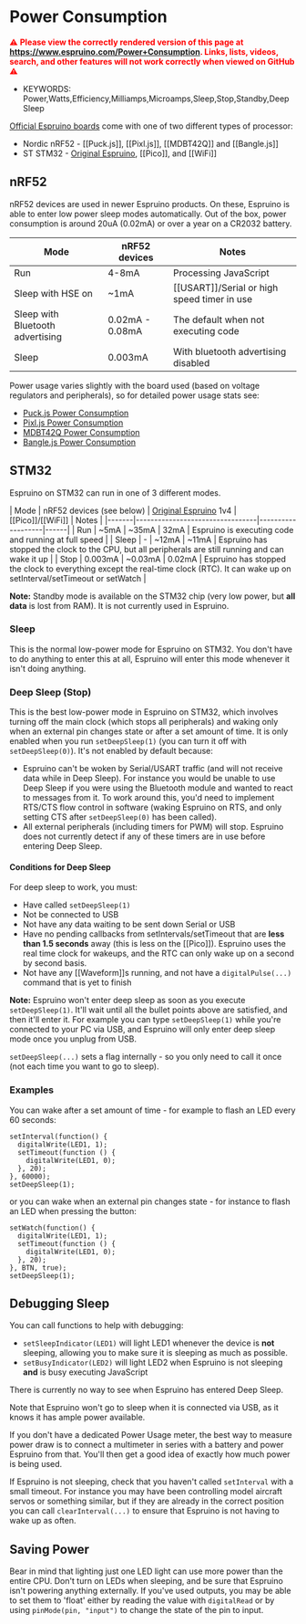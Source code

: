 <!--- Copyright (c) 2013 Gordon Williams, Pur3 Ltd. See the file LICENSE for copying permission. -->
Power Consumption
===============

<span style="color:red">:warning: **Please view the correctly rendered version of this page at https://www.espruino.com/Power+Consumption. Links, lists, videos, search, and other features will not work correctly when viewed on GitHub** :warning:</span>

* KEYWORDS: Power,Watts,Efficiency,Milliamps,Microamps,Sleep,Stop,Standby,Deep Sleep

[Official Espruino boards](/Order) come with one of two different types of processor:

* Nordic nRF52 - [[Puck.js]], [[Pixl.js]], [[MDBT42Q]] and [[Bangle.js]]
* ST STM32 - [Original Espruino](/Original), [[Pico]], and [[WiFi]]

nRF52
-----

nRF52 devices are used in newer Espruino products. On these, Espruino is able
to enter low power sleep modes automatically. Out of the box, power
consumption is around 20uA (0.02mA) or over a year on a CR2032 battery.

| Mode  | nRF52 devices | Notes  |
|-------|---------------|--------|
| Run   | 4-8mA | Processing JavaScript |
| Sleep with HSE on  | ~1mA | [[USART]]/Serial or high speed timer in use |
| Sleep with Bluetooth advertising  | 0.02mA - 0.08mA | The default when not executing code |
| Sleep | 0.003mA | With bluetooth advertising disabled |

Power usage varies slightly with the board used (based on voltage regulators and
  peripherals), so for detailed power usage stats see:

* [Puck.js Power Consumption](/Puck.js#power-consumption)
* [Pixl.js Power Consumption](/Pixl.js#power-consumption)
* [MDBT42Q Power Consumption](/MDBT42Q#power-consumption)
* [Bangle.js Power Consumption](/Bangle.js#power-consumption)

STM32
-----

Espruino on STM32 can run in one of 3 different modes.

| Mode  | nRF52 devices (see below) | [Original Espruino](/Original) 1v4 | [[Pico]]/[[WiFi]]  | Notes |
|-------|---------------------------------|-------------------|------|
| Run   | ~5mA | ~35mA   | 32mA | Espruino is executing code and running at full speed |
| Sleep | -   | ~12mA   | ~11mA  | Espruino has stopped the clock to the CPU, but all peripherals are still running and can wake it up |
| Stop  | 0.003mA | ~0.03mA | 0.02mA | Espruino has stopped the clock to everything except the real-time clock (RTC). It can wake up on setInterval/setTimeout or setWatch |

**Note:** Standby mode is available on the STM32 chip (very low power, but **all data** is lost from RAM). It is not currently used in Espruino.

### Sleep

This is the normal low-power mode for Espruino on STM32. You don't have to do anything to enter this at all, Espruino will enter this mode whenever it isn't doing anything.

### Deep Sleep (Stop)

This is the best low-power mode in Espruino on STM32, which involves turning off the main clock (which stops all peripherals) and waking only when an external pin changes state or after a set amount of time. It is only enabled when you run `setDeepSleep(1)` (you can turn it off with `setDeepSleep(0)`). It's not enabled by default because:

* Espruino can't be woken by Serial/USART traffic (and will not receive data while in Deep Sleep). For instance you would be unable to use Deep Sleep if you were using the Bluetooth module and wanted to react to messages from it. To work around this, you'd need to implement RTS/CTS flow control in software (waking Espruino on RTS, and only setting CTS after `setDeepSleep(0)` has been called).
* All external peripherals (including timers for PWM) will stop. Espruino does not currently detect if any of these timers are in use before entering Deep Sleep.

#### Conditions for Deep Sleep

For deep sleep to work, you must:

* Have called ```setDeepSleep(1)```
* Not be connected to USB
* Not have any data waiting to be sent down Serial or USB
* Have no pending callbacks from setIntervals/setTimeout that are **less than 1.5 seconds** away (this is less on the [[Pico]]). Espruino uses the real time clock for wakeups, and the RTC can only wake up on a second by second basis.
* Not have any [[Waveform]]s running, and not have a `digitalPulse(...)` command that is yet to finish

**Note:** Espruino won't enter deep sleep as soon as you execute ```setDeepSleep(1)```. It'll wait until all the bullet points above are satisfied, and then it'll enter it. For example you can type ```setDeepSleep(1)``` while you're connected to your PC via USB, and Espruino will only enter deep sleep mode once you unplug from USB.

`setDeepSleep(...)` sets a flag internally - so you only need to call it once (not each time you want to go to sleep).

### Examples

You can wake after a set amount of time - for example to flash an LED every 60 seconds:

```
setInterval(function() {
  digitalWrite(LED1, 1);
  setTimeout(function () {
    digitalWrite(LED1, 0);
  }, 20);
}, 60000);
setDeepSleep(1);
```

or you can wake when an external pin changes state - for instance to flash an LED when pressing the button:

```
setWatch(function() {
  digitalWrite(LED1, 1);
  setTimeout(function () {
    digitalWrite(LED1, 0);
  }, 20);
}, BTN, true);
setDeepSleep(1);
```

Debugging Sleep
---------------

You can call functions to help with debugging:

* `setSleepIndicator(LED1)` will light LED1 whenever the device is **not** sleeping, allowing you to make sure it is sleeping as much as possible.
* `setBusyIndicator(LED2)` will light LED2 when Espruino is not sleeping **and** is busy executing JavaScript

There is currently no way to see when Espruino has entered Deep Sleep.

Note that Espruino won't go to sleep when it is connected via USB, as it knows it has ample power available.

If you don't have a dedicated Power Usage meter, the best way to measure power draw is to connect a multimeter in series with a battery and power Espruino from that. You'll then get a good idea of exactly how much power is being used.

If Espruino is not sleeping, check that you haven't called `setInterval` with a small timeout. For instance you may have been controlling model aircraft servos or something similar, but if they are already in the correct position you can call `clearInterval(...)` to ensure that Espruino is not having to wake up as often.


Saving Power
-----------

Bear in mind that lighting just one LED light can use more power than the entire CPU. Don't turn on LEDs when sleeping, and be sure that Espruino isn't powering anything externally. If you've used outputs, you may be able to set them to 'float' either by reading the value with `digitalRead` or by using `pinMode(pin, "input")` to change the state of the pin to input.
